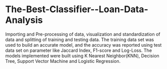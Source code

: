 # The-Best-Classifier--Loan-Data-Analysis
Importing and Pre-processing of data, visualization and standardization of data and splitting of training and testing data. The training data set was used to build an accurate model, and the accuracy was reported using test data set on parameter like Jaccard Index, F1-score and Log-Loss.  The models implemented were built using K Nearest Neighbor(KNN), Decision Tree, Support Vector Machine and Logistic Regression.
